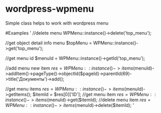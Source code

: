 # wordpress-wpmenu
Simple class helps to work with wordpress menu

#Examples
'
//delete menu
WPMenu::instance()->delete('top_menu');

//get object detail info menu
$topMenu = WPMenu::instance()->get('top_menu');

//get menu id
$menuId = WPMenu::instance()->getId('top_menu');

//add menu new item
$res = WPMenu::instance()->items($menuId)->addItem()->pageType()->objectId($pageId)->parentId(69)->title('Документы')->add();

//get menu items
$res = WPMenu::instance()->items($menuId)->getItems();
$itemId = $res[0]['ID'];
//get menu item
$res = WPMenu::instance()->items($menuId)->get($itemId);
//delete menu item
$res = WPMenu::instance()->items($menuId)->delete($itemId);
'
